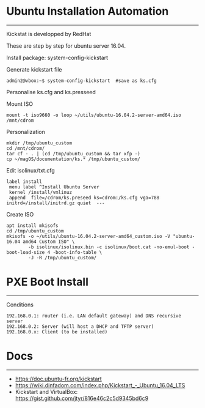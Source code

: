 # Ubuntu Installation Automation
---------------------------------------------------------------
Kickstat is developped by RedHat

These are step by step for ubuntu server 16.04.

Install  package: system-config-kickstart

Generate kickstart file

    admin2@vbox:~$ system-config-kickstart  #save as ks.cfg

Personalise ks.cfg and  ks.presseed 

Mount ISO

    mount -t iso9660 -o loop ~/utils/ubuntu-16.04.2-server-amd64.iso /mnt/cdrom

Personalization 

    mkdir /tmp/ubuntu_custom
    cd /mnt/cdrom/
    tar cf - . | (cd /tmp/ubuntu_custom && tar xfp -)
    cp ~/magOS/documentation/ks.* /tmp/ubuntu_custom/

Edit isolinux/txt.cfg

    label install
     menu label ^Install Ubuntu Server
     kernel /install/vmlinuz
     append  file=/cdrom/ks.preseed ks=cdrom:/ks.cfg vga=788 initrd=/install/initrd.gz quiet  ---

Create ISO

    apt install mkisofs
    cd /tmp/ubuntu_custom
    mkisofs -o ~/utils/ubuntu-16.04.2-server-amd64_custom.iso -V "ubuntu-16.04 amd64 Custom ISO" \
            -b isolinux/isolinux.bin -c isolinux/boot.cat -no-emul-boot -boot-load-size 4 -boot-info-table \
            -J -R /tmp/ubuntu_custom/ 

  
# PXE Boot Install
----------------------------------------------------------------------
Conditions

    192.168.0.1: router (i.e. LAN default gateway) and DNS recursive server
    192.168.0.2: Server (will host a DHCP and TFTP server)
    192.168.0.x: Client (to be installed)
 

# Docs
---------------------------------------------------------------
- https://doc.ubuntu-fr.org/kickstart
- https://wiki.dinfadom.com/index.php/Kickstart_-_Ubuntu_16.04_LTS
- Kickstart and VirtualBox: https://gist.github.com/jtyr/816e46c2c5d9345bd6c9


